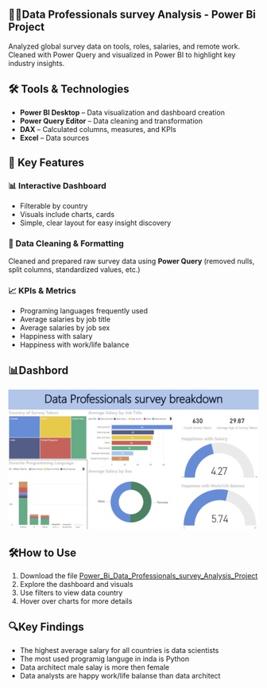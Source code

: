 ##  🧑‍💻Data Professionals survey Analysis - Power Bi Project
Analyzed global survey data on tools, roles, salaries, and remote work. Cleaned with Power Query and visualized in Power BI to highlight key industry insights.

## 🛠️ Tools & Technologies
- **Power BI Desktop** – Data visualization and dashboard creation  
- **Power Query Editor** – Data cleaning and transformation  
- **DAX** – Calculated columns, measures, and KPIs
- **Excel** – Data sources

## 🌟 Key Features

### 📊 Interactive Dashboard
- Filterable by country 
- Visuals include charts, cards
- Simple, clear layout for easy insight discovery

### 🧹 Data Cleaning & Formatting
Cleaned and prepared raw survey data using **Power Query** (removed nulls, split columns, standardized values, etc.)

### 📈 KPIs & Metrics
  - Programing languages frequently used
  - Average salaries by job title
  - Average salaries by job sex
  - Happiness with salary
  - Happiness with work/life balance

## 📊Dashbord
![Analysis Dashboard](Dashbord..png) 

## 🛠️How to Use
1. Download the file [Power_Bi_Data_Professionals_survey_Analysis_Project](Power_Bi_Data_Professionals_survey_Analysis_Project.pbix)
2. Explore the dashboard and visuals  
3. Use filters to view data country
4. Hover over charts for more details

## 🔍Key Findings
- The highest average salary for all countries is data scientists
- The most used programig languge in inda is Python
- Data architect male salay is more then female
- Data analysts are happy work/life balanse than data architect
